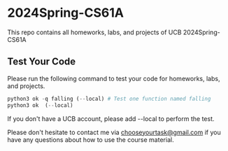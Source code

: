 # 2024Spring-CS61A
This repo contains all homeworks, labs, and projects of UCB 2024Spring-CS61A

## Test Your Code

Please run the following command to test your code for homeworks, labs, and projects.

```python
python3 ok -q falling (--local) # Test one function named falling
python3 ok  (--local)
```

If you don't have a UCB account, please add --local to perform the test.

Please don't hesitate to contact me via chooseyourtask@gmail.com if you have any questions about how to use the course material.
